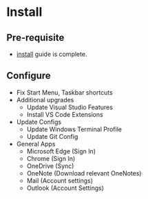 # Install

## Pre-requisite

* [install](install.md) guide is complete.

## Configure

* Fix Start Menu, Taskbar shortcuts
* Additional upgrades
  * Update Visual Studio Features
  * Install VS Code Extensions
* Update Configs
  * Update Windows Terminal Profile
  * Update Git Config
* General Apps
  * Microsoft Edge (Sign In)
  * Chrome (Sign In)
  * OneDrive (Sync)
  * OneNote (Download relevant OneNotes)
  * Mail (Account settings)
  * Outlook (Account Settings)